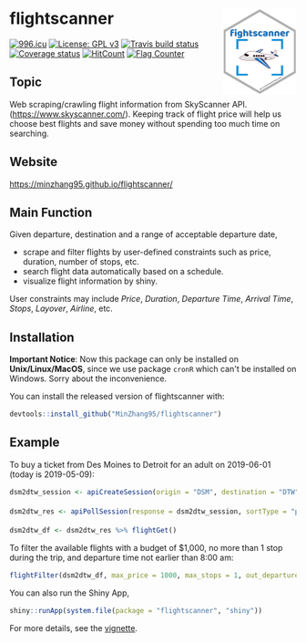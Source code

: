
flightscanner <img src='man/figures/logo.png' align="right" height="150" />
===========================================================================

[![996.icu](https://img.shields.io/badge/link-996.icu-red.svg)](https://996.icu) [![License: GPL v3](https://img.shields.io/badge/License-GPLv3-blue.svg)](https://www.gnu.org/licenses/gpl-3.0) [![Travis build status](https://travis-ci.org/MinZhang95/flightscanner.svg?branch=master)](https://travis-ci.org/MinZhang95/flightscanner) [![Coverage status](https://codecov.io/gh/MinZhang95/flightscanner/branch/master/graph/badge.svg)](https://codecov.io/github/MinZhang95/flightscanner?branch=master) [![HitCount](http://hits.dwyl.io/MinZhang95/flightscanner.svg)](http://hits.dwyl.io/MinZhang95/flightscanner)
<a href="https://info.flagcounter.com/atiS"><img src="https://s04.flagcounter.com/mini/atiS/bg_FFFFFF/txt_000000/border_CCCCCC/flags_0/" alt="Flag Counter" border="0"></a>


Topic
-----

Web scraping/crawling flight information from SkyScanner API. (<https://www.skyscanner.com/>). Keeping track of flight price will help us choose best flights and save money without spending too much time on searching.

Website
-------

<https://minzhang95.github.io/flightscanner/>

Main Function
-------------

Given departure, destination and a range of acceptable departure date,

-   scrape and filter flights by user-defined constraints such as price, duration, number of stops, etc.
-   search flight data automatically based on a schedule.
-   visualize flight information by shiny.

User constraints may include *Price*, *Duration*, *Departure Time*, *Arrival Time*, *Stops*, *Layover*, *Airline*, etc.

Installation
------------

**Important Notice**: Now this package can only be installed on **Unix/Linux/MacOS**, since we use package `cronR` which can't be installed on Windows. Sorry about the inconvenience.

You can install the released version of flightscanner with:

``` r
devtools::install_github("MinZhang95/flightscanner")
```

Example
-------

To buy a ticket from Des Moines to Detroit for an adult on 2019-06-01 (today is 2019-05-09):

``` r
dsm2dtw_session <- apiCreateSession(origin = "DSM", destination = "DTW", startDate = "2019-06-01", adults = 1)

dsm2dtw_res <- apiPollSession(response = dsm2dtw_session, sortType = "price", sortOrder = "asc")

dsm2dtw_df <- dsm2dtw_res %>% flightGet()
```

To filter the available flights with a budget of $1,000, no more than 1 stop during the trip, and departure time not earlier than 8:00 am:

``` r
flightFilter(dsm2dtw_df, max_price = 1000, max_stops = 1, out_departure = c("08:00","24:00")) 
```

You can also run the Shiny App,

``` r
shiny::runApp(system.file(package = "flightscanner", "shiny"))
```

For more details, see the [vignette](https://minzhang95.github.io/flightscanner/articles/vignette.html).

